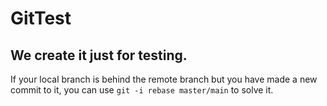 # GitTest
## We create it just for testing.
If your local branch is behind the remote branch but you have made a new commit to it, you can use `git -i rebase master/main` to solve it.

